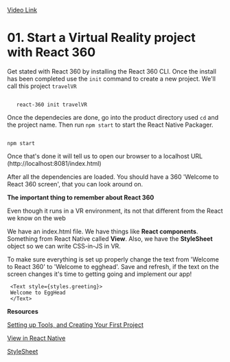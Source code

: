 [Video Link](https://egghead.io/lessons/react-start-a-virtual-reality-project-with-react-360)

# 01. Start a Virtual Reality project with React 360

Get stated with React 360 by installing the React 360 CLI. Once the install has been completed use the `init` command to create a new project. We'll call this project `travelVR`

```npm install react-360-cli -g

   react-360 init travelVR
   ```

   Once the dependecies are done, go into the product directory used `cd` and the project name. Then run `npm start` to start the React Native Packager.

   ```cd TravelVR

   npm start
   ```

   Once that's done it will tell us to open our browser to a localhost URL (http://localhost:8081/index.html)

   After all the dependencies are loaded. You should have a 360 'Welcome to React 360 screen', that you can look around on.

   **The important thing to remember about React 360**
   
   Even though it runs in a VR environment, its not that different from the React we know on the web

   We have an index.html file. We have things like **React components**. Something from React Native called **View**. Also, we have the **StyleSheet** object so we can write CSS-in-JS in VR.


   To make sure everything is set up properly change the text from 'Welcome to React 360' to 'Welcome to egghead'. Save and refresh, if the text on the screen changes it's time to getting going and implement our app!

   ```
    <Text style={styles.greeting}>
    Welcome to EggHead
    </Text>

   ```




   **Resources**
   
   [Setting up Tools, and Creating Your First Project](https://facebook.github.io/react-360/docs/setup.html)

   [View in React Native](https://facebook.github.io/react-native/docs/view#docsNav)

   [StyleSheet](https://facebook.github.io/react-native/docs/stylesheet)

